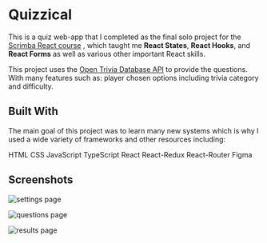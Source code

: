 # Quizzical
This is a quiz web-app that I completed as the final solo project for the [Scrimba React course](https://scrimba.com/learn/learnreact) , which taught me **React States**, **React Hooks**, and **React Forms** as well as various other important React skills.

This project uses the [Open Trivia Database API](https://opentdb.com/) to provide the questions. With many features such as: player chosen options including trivia category and difficulty.

## Built With
The main goal of this project was to learn many new systems which is why I used a wide variety of frameworks and other resources including:

HTML
CSS
JavaScript
TypeScript
React
React-Redux
React-Router
Figma

## Screenshots
![settings page](https://raw.githubusercontent.com/IPierrot123/Quizzical/main/src/screenshots/Settings.PNG)

![questions page](https://raw.githubusercontent.com/IPierrot123/Quizzical/main/src/screenshots/Question.PNG)

![results page](https://raw.githubusercontent.com/IPierrot123/Quizzical/main/src/screenshots/Results.PNG)